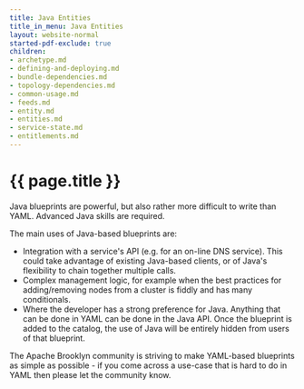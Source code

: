 ```yaml
---
title: Java Entities
title_in_menu: Java Entities
layout: website-normal
started-pdf-exclude: true
children:
- archetype.md
- defining-and-deploying.md
- bundle-dependencies.md
- topology-dependencies.md
- common-usage.md
- feeds.md
- entity.md
- entities.md
- service-state.md
- entitlements.md
---
```

# {{ page.title }}

Java blueprints are powerful, but also rather more difficult to write than YAML.
Advanced Java skills are required.



The main uses of Java-based blueprints are:

* Integration with a service's API (e.g. for an on-line DNS service). This could take advantage of
  existing Java-based clients, or of Java's flexibility to chain together multiple calls.
* Complex management logic, for example when the best practices for adding/removing nodes from a
  cluster is fiddly and has many conditionals.
* Where the developer has a strong preference for Java. Anything that can be done in YAML can be done in
  the Java API. Once the blueprint is added to the catalog, the use of Java will be entirely hidden
  from users of that blueprint.

The Apache Brooklyn community is striving to make YAML-based blueprints as simple as possible -
if you come across a use-case that is hard to do in YAML then please let the community know.

